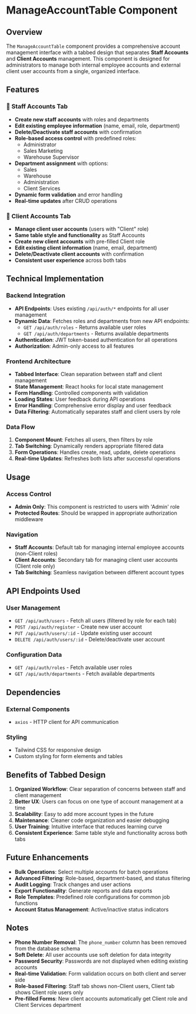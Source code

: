 # ManageAccountTable Component

## Overview
The `ManageAccountTable` component provides a comprehensive account management interface with a tabbed design that separates **Staff Accounts** and **Client Accounts** management. This component is designed for administrators to manage both internal employee accounts and external client user accounts from a single, organized interface.

## Features

### 🏢 Staff Accounts Tab
- **Create new staff accounts** with roles and departments
- **Edit existing employee information** (name, email, role, department)
- **Delete/Deactivate staff accounts** with confirmation
- **Role-based access control** with predefined roles:
  - Administrator
  - Sales Marketing
  - Warehouse Supervisor
- **Department assignment** with options:
  - Sales
  - Warehouse
  - Administration
  - Client Services
- **Dynamic form validation** and error handling
- **Real-time updates** after CRUD operations

### 👥 Client Accounts Tab
- **Manage client user accounts** (users with "Client" role)
- **Same table style and functionality** as Staff Accounts
- **Create new client accounts** with pre-filled Client role
- **Edit existing client information** (name, email, department)
- **Delete/Deactivate client accounts** with confirmation
- **Consistent user experience** across both tabs

## Technical Implementation

### Backend Integration
- **API Endpoints**: Uses existing `/api/auth/*` endpoints for all user management
- **Dynamic Data**: Fetches roles and departments from new API endpoints:
  - `GET /api/auth/roles` - Returns available user roles
  - `GET /api/auth/departments` - Returns available departments
- **Authentication**: JWT token-based authentication for all operations
- **Authorization**: Admin-only access to all features

### Frontend Architecture
- **Tabbed Interface**: Clean separation between staff and client management
- **State Management**: React hooks for local state management
- **Form Handling**: Controlled components with validation
- **Loading States**: User feedback during API operations
- **Error Handling**: Comprehensive error display and user feedback
- **Data Filtering**: Automatically separates staff and client users by role

### Data Flow
1. **Component Mount**: Fetches all users, then filters by role
2. **Tab Switching**: Dynamically renders appropriate filtered data
3. **Form Operations**: Handles create, read, update, delete operations
4. **Real-time Updates**: Refreshes both lists after successful operations

## Usage

### Access Control
- **Admin Only**: This component is restricted to users with 'Admin' role
- **Protected Routes**: Should be wrapped in appropriate authorization middleware

### Navigation
- **Staff Accounts**: Default tab for managing internal employee accounts (non-Client roles)
- **Client Accounts**: Secondary tab for managing client user accounts (Client role only)
- **Tab Switching**: Seamless navigation between different account types

## API Endpoints Used

### User Management
- `GET /api/auth/users` - Fetch all users (filtered by role for each tab)
- `POST /api/auth/register` - Create new user account
- `PUT /api/auth/users/:id` - Update existing user account
- `DELETE /api/auth/users/:id` - Delete/deactivate user account

### Configuration Data
- `GET /api/auth/roles` - Fetch available user roles
- `GET /api/auth/departments` - Fetch available departments

## Dependencies

### External Components
- `axios` - HTTP client for API communication

### Styling
- Tailwind CSS for responsive design
- Custom styling for form elements and tables

## Benefits of Tabbed Design

1. **Organized Workflow**: Clear separation of concerns between staff and client management
2. **Better UX**: Users can focus on one type of account management at a time
3. **Scalability**: Easy to add more account types in the future
4. **Maintenance**: Cleaner code organization and easier debugging
5. **User Training**: Intuitive interface that reduces learning curve
6. **Consistent Experience**: Same table style and functionality across both tabs

## Future Enhancements

- **Bulk Operations**: Select multiple accounts for batch operations
- **Advanced Filtering**: Role-based, department-based, and status filtering
- **Audit Logging**: Track changes and user actions
- **Export Functionality**: Generate reports and data exports
- **Role Templates**: Predefined role configurations for common job functions
- **Account Status Management**: Active/inactive status indicators

## Notes

- **Phone Number Removal**: The `phone_number` column has been removed from the database schema
- **Soft Delete**: All user accounts use soft deletion for data integrity
- **Password Security**: Passwords are not displayed when editing existing accounts
- **Real-time Validation**: Form validation occurs on both client and server side
- **Role-based Filtering**: Staff tab shows non-Client users, Client tab shows Client role users only
- **Pre-filled Forms**: New client accounts automatically get Client role and Client Services department

